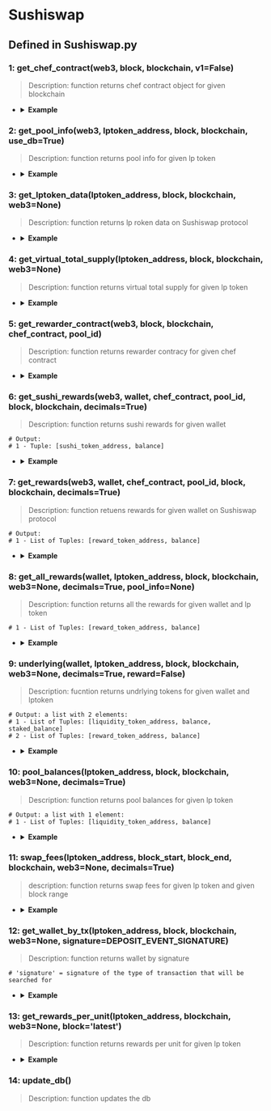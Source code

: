 # Sushiswap

## Defined in Sushiswap.py

### 1: get_chef_contract(web3, block, blockchain, v1=False)

> Description: function returns chef contract object for given blockchain

- <details><summary><b>Example</b></summary>

  ```
  from defyes import *

  from defyes.functions import *

  from defyes import SushiSwap

  web3 = get_node(ETHEREUM, 'latest', 0)

  f1 = SushiSwap.get_chef_contract(web3, 'latest', ETHEREUM)

  print(f1)


  ```

  ```
  output: <web3._utils.datatypes.Contract object at 0x7fd83f1167d0>
  

  ```
  </details>



### 2: get_pool_info(web3, lptoken_address, block, blockchain, use_db=True)

> Description: function returns pool info for given lp token

- <details><summary><b>Example</b></summary>

  ```
  from defyes import *

  from defyes.functions import *

  from defyes import SushiSwap

  web3 = get_node(ETHEREUM, 'latest', 0)

  f2 = SushiSwap.get_pool_info(web3, '0x06da0fd433C1A5d7a4faa01111c044910A184553', 'latest', ETHEREUM)

  print(f2)

  ```

  ```
  output: 
  {'chef_contract': <web3._utils.datatypes.Contract object at 0x7f9f8e17e5f0>, 'pool_info': {'poolId': 0, 'allocPoint': 3000}, 'totalAllocPoint': 960240}
  

  ```
  </details>


### 3: get_lptoken_data(lptoken_address, block, blockchain, web3=None)

> Description: function returns lp roken data on Sushiswap protocol

- <details><summary><b>Example</b></summary>

  ```
  from defyes import *

  from defyes.functions import *

  from defyes import SushiSwap

  f3 = SushiSwap.get_lptoken_data('0x397FF1542f962076d0BFE58eA045FfA2d347ACa0', 'latest', ETHEREUM)

  print(f3)


  ```

  ```
  output: 
  {'contract': <web3._utils.datatypes.Contract object at 0x7fa695232590>, 'decimals': 18, 'totalSupply': 319998674813332077, 'token0': '0xA0b86991c6218b36c1d19D4a2e9Eb0cE3606eB48', 'token1': '0xC02aaA39b223FE8D0A0e5C4F27eAD9083C756Cc2', 'reserves': [20433998700546, 14330389229987097177780, 1673554595], 'kLast': 292817359902509000116725434578391616, 'virtualTotalSupply': 3.199995668134856e+17}
  

  ```
  </details>


### 4: get_virtual_total_supply(lptoken_address, block, blockchain, web3=None)

> Description: function returns virtual total supply for given lp token


- <details><summary><b>Example</b></summary>

  ```
  from defyes import *

  from defyes.functions import *

  from defyes import SushiSwap

  f4 = SushiSwap.get_virtual_total_supply('0x397FF1542f962076d0BFE58eA045FfA2d347ACa0', 'latest', ETHEREUM)

  print(f4)

  ```

  ```
  output: 3.199995668134856e+17
  

  ```
  </details>


### 5: get_rewarder_contract(web3, block, blockchain, chef_contract, pool_id)

> Description: function returns rewarder contracy for given chef contract


- <details><summary><b>Example</b></summary>

  ```
  from defyes import *

  from defyes.functions import *

  from defyes import SushiSwap

  web3 = get_node(ETHEREUM, 'latest', 0)

  f1 = SushiSwap.get_chef_contract(web3, 'latest', ETHEREUM)

  f5 = SushiSwap.get_rewarder_contract(web3, 'latest', ETHEREUM, f1, 1)

  print(f5)

  ```

  ```
  output: <web3._utils.datatypes.Contract object at 0x7f86c5aceaa0>
  

  ```
  </details>


### 6: get_sushi_rewards(web3, wallet, chef_contract, pool_id, block, blockchain, decimals=True)

> Description: function returns sushi rewards for given wallet

  ```
  # Output:
  # 1 - Tuple: [sushi_token_address, balance]
  ```

- <details><summary><b>Example</b></summary>

  ```
  from defyes import *

  from defyes.functions import *

  from defyes import SushiSwap

  web3 = get_node(ETHEREUM, 'latest', 0)

  f1 = SushiSwap.get_chef_contract(web3, 'latest', ETHEREUM)

  f6 = SushiSwap.get_sushi_rewards(web3, '0x849D52316331967b6fF1198e5E32A0eB168D039d', f1, 1, 'latest', ETHEREUM)

  print(f6)

  ```

  ```
  output: ['0x6B3595068778DD592e39A122f4f5a5cF09C90fE2', 0.0]
  

  ```
  </details>


### 7: get_rewards(web3, wallet, chef_contract, pool_id, block, blockchain, decimals=True)

> Description: function retuens rewards for given wallet on Sushiswap protocol

  ```
  # Output:
  # 1 - List of Tuples: [reward_token_address, balance]
  ```

- <details><summary><b>Example</b></summary>

  ```
  from defyes import *

  from defyes.functions import *

  from defyes import SushiSwap

  web3 = get_node(ETHEREUM, 'latest', 0)

  f1 = SushiSwap.get_chef_contract(web3, 'latest', ETHEREUM)

  f7 = SushiSwap.get_rewards(web3, '0x849D52316331967b6fF1198e5E32A0eB168D039d', f1, 1, 'latest', ETHEREUM)

  print(f7)

  ```

  ```
  output: [['0x4e3FBD56CD56c3e72c1403e103b45Db9da5B9D2B', 0.0]]
  

  ```
  </details>


### 8: get_all_rewards(wallet, lptoken_address, block, blockchain, web3=None, decimals=True, pool_info=None)

> Description: function returns all the rewards for given wallet and lp token

  ```
  # 1 - List of Tuples: [reward_token_address, balance]
  ```

- <details><summary><b>Example</b></summary>

  ```
  from defyes import *

  from defyes.functions import *

  from defyes import SushiSwap

  f8 = SushiSwap.get_all_rewards('0x849D52316331967b6fF1198e5E32A0eB168D039d', '0x397FF1542f962076d0BFE58eA045FfA2d347ACa0', 'latest', ETHEREUM)

  print(f8)

  ```

  ```
  output: [['0x6B3595068778DD592e39A122f4f5a5cF09C90fE2', 0.0]]
  

  ```
  </details>

### 9: underlying(wallet, lptoken_address, block, blockchain, web3=None, decimals=True, reward=False)

> Description: fucntion returns undrlying tokens for given wallet and lptoken

  ```
  # Output: a list with 2 elements:
  # 1 - List of Tuples: [liquidity_token_address, balance, staked_balance]
  # 2 - List of Tuples: [reward_token_address, balance]
  ```

- <details><summary><b>Example</b></summary>

  ```
  from defyes import *

  from defyes.functions import *

  from defyes import SushiSwap

  f9 = SushiSwap.underlying('0x849D52316331967b6fF1198e5E32A0eB168D039d', '0x397FF1542f962076d0BFE58eA045FfA2d347ACa0', 'latest', ETHEREUM)

  print(f9)

  ```

  ```
  output: 
  [['0xA0b86991c6218b36c1d19D4a2e9Eb0cE3606eB48', 0.0, 0.0], ['0xC02aaA39b223FE8D0A0e5C4F27eAD9083C756Cc2', 0.0, 0.0]]
  

  ```
  </details>

### 10: pool_balances(lptoken_address, block, blockchain, web3=None, decimals=True)

> Description: function returns pool balances for given lp token 

  ```
  # Output: a list with 1 element:
  # 1 - List of Tuples: [liquidity_token_address, balance]
  ```
- <details><summary><b>Example</b></summary>

  ```
  from defyes import *

  from defyes.functions import *

  from defyes import SushiSwap

  f10 = SushiSwap.pool_balances('0x397FF1542f962076d0BFE58eA045FfA2d347ACa0', 'latest', ETHEREUM)

  print(f10)

  ```

  ```
  output: 
  [['0xA0b86991c6218b36c1d19D4a2e9Eb0cE3606eB48', 20198588.559822], ['0xC02aaA39b223FE8D0A0e5C4F27eAD9083C756Cc2', 14145.074969400264]]

  ```
  </details>


### 11: swap_fees(lptoken_address, block_start, block_end, blockchain, web3=None, decimals=True)

> description: function returns swap fees for given lp token and given block range

- <details><summary><b>Example</b></summary>

  ```
  from defyes import *

  from defyes.functions import *

  from defyes import SushiSwap

  f11 = SushiSwap.swap_fees('0x397FF1542f962076d0BFE58eA045FfA2d347ACa0', 16392251, 'latest', ETHEREUM)

  print(f11)

  ```

  ```
  output:
  {'swaps': [{'block': 16393260, 'token': '0xA0b86991c6218b36c1d19D4a2e9Eb0cE3606eB48', 'amount': 0.349082604}, {'block': 16393261, 'token': '0xA0b86991c6218b36c1d19D4a2e9Eb0cE3606eB48', 'amount': 0.15}, {'block': 16393262, 'token': '0xA0b86991c6218b36c1d19D4a2e9Eb0cE3606eB48', 'amount': 59.582524791000004}, {'block': 16393330, 'token': '0xC02aaA39b223FE8D0A0e5C4F27eAD9083C756Cc2', 'amount': 7.5e-05}]}

  ```
  </details>

### 12: get_wallet_by_tx(lptoken_address, block, blockchain, web3=None, signature=DEPOSIT_EVENT_SIGNATURE)

> Description: function returns wallet by signature

  ```
  # 'signature' = signature of the type of transaction that will be searched for
  ```

- <details><summary><b>Example</b></summary>

  ```
  from defyes import *

  from defyes.functions import *

  from defyes import SushiSwap

  f12 = SushiSwap.get_wallet_by_tx('0x397FF1542f962076d0BFE58eA045FfA2d347ACa0', 'latest', ETHEREUM)

  print(f12)

  ```

  ```
  output: None
  ```
  </details>

### 13: get_rewards_per_unit(lptoken_address, blockchain, web3=None, block='latest')

> Description: function returns rewards per unit for given lp token

- <details><summary><b>Example</b></summary>

  ```
  from defyes import *

  from defyes.functions import *

  from defyes import SushiSwap

  f13 = SushiSwap.get_rewards_per_unit('0x397FF1542f962076d0BFE58eA045FfA2d347ACa0', ETHEREUM)

  print(f13)
  ```

  ```
  output: 
  [{'sushi_address': '0x6B3595068778DD592e39A122f4f5a5cF09C90fE2', 'sushiPerBlock': 7.81054736315921e+17}]
  ```
  </details>


### 14: update_db()

> Description: function updates the db
